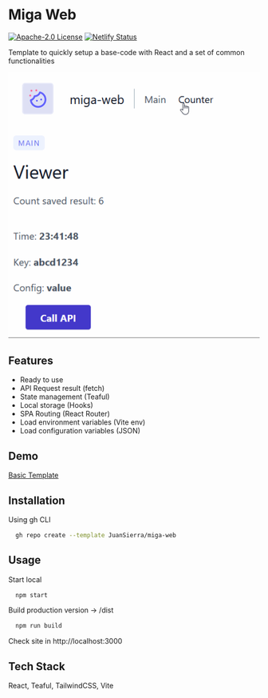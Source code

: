 # Miga Web

[![Apache-2.0 License](https://img.shields.io/badge/License-Apache-2.svg)](https://choosealicense.com/licenses/apache-2.0/)
[![Netlify Status](https://api.netlify.com/api/v1/badges/7716b167-3afc-4f31-ac73-3e4f081a17f8/deploy-status)](https://app.netlify.com/sites/wondrous-starship-d64a29/deploys)

Template to quickly setup a base-code with React and a set of common functionalities

![Template Screenshot](migaweb-screenshot.gif)

## Features

- Ready to use
- API Request result (fetch)
- State management (Teaful)
- Local storage (Hooks)
- SPA Routing (React Router)
- Load environment variables (Vite env)
- Load configuration variables (JSON)

## Demo

[Basic Template](https://wondrous-starship-d64a29.netlify.app/)


## Installation

Using gh CLI

```bash
  gh repo create --template JuanSierra/miga-web
```

## Usage

Start local
```bash
  npm start
```

Build production version -> /dist
```bash
  npm run build
```

Check site in http://localhost:3000

## Tech Stack

React, Teaful, TailwindCSS, Vite